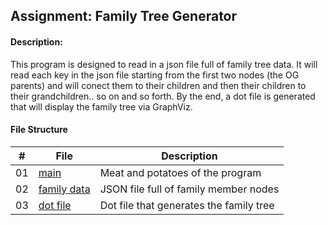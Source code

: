 ## Assignment: Family Tree Generator 
#### Description: 
This program is designed to read in a json file full of family tree data. It will read each key in the json file starting from the first two nodes (the OG parents) and will conect them to their children and then their children to their grandchildren.. so on and so forth. By the end, a dot file is generated that will display the family tree via GraphViz. 

#### File Structure 
| # | File | Description | 
| :-: | ------- | ----------- |
| 01 | [main](main.py) | Meat and potatoes of the program |
| 02 | [family data](family_data.json) | JSON file full of family member nodes |
| 03 | [dot file](family_tree.dot) | Dot file that generates the family tree |
